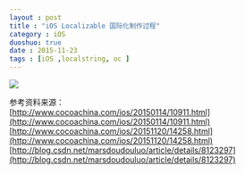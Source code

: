 ```yaml
---
layout : post
title : "iOS Localizable 国际化制作过程"
category : iOS
duoshuo: true
date : 2015-11-23
tags : [iOS ,localstring, oc ]
---
```



![](/res/img/blog/2014/10/28/Android_NDK_IDE_environment_one/Properties_C-C++.png)


参考资料来源：   
[http://www.cocoachina.com/ios/20150114/10911.html](http://www.cocoachina.com/ios/20150114/10911.html)   
[http://www.cocoachina.com/ios/20151120/14258.html](http://www.cocoachina.com/ios/20151120/14258.html)   
[http://blog.csdn.net/marsdoudouluo/article/details/8123297](http://blog.csdn.net/marsdoudouluo/article/details/8123297)   
